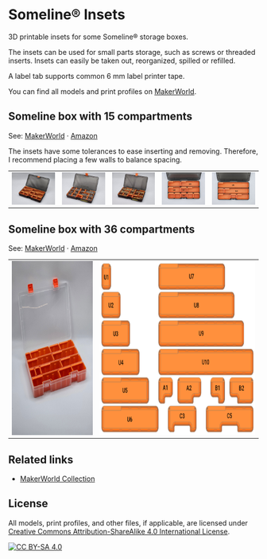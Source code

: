 # Someline® Insets

3D printable insets for some Someline® storage boxes.

The insets can be used for small parts storage, such as screws or threaded inserts. Insets can easily be taken out, reorganized, spilled or refilled.

A label tab supports common 6 mm label printer tape.

You can find all models and print profiles on [MakerWorld](https://makerworld.com/en/collections/6267464).

## Someline box with 15 compartments

See: [MakerWorld](https://makerworld.com/en/models/706279) &middot; [Amazon](https://www.amazon.de/dp/B08GBPQJBG)

The insets have some tolerances to ease inserting and removing. Therefore, I recommend placing a few walls to balance spacing.

<table cellpadding="0">
  <tr>
    <td>
      <a href="docs/someline-15-empty.jpeg">
        <img src="docs/someline-15-empty.jpeg" />
      </a>
    </td>
    <td>
      <a href="docs/someline-15-example-1.jpeg">
        <img src="docs/someline-15-example-1.jpeg" />
      </a>
    </td>
    <td>
      <a href="docs/someline-15-example-2.jpeg">
        <img src="docs/someline-15-example-2.jpeg" />
      </a>
    </td>
    <td>
      <a href="docs/someline-15-u.jpeg">
        <img src="docs/someline-15-u.jpeg"/>
      </a>
    </td>
    <td>
      <a href="docs/someline-15-u-2.jpeg">
        <img src="docs/someline-15-u-2.jpeg"/>
      </a>
    </td>
  </tr>
</table>

## Someline box with 36 compartments

See: [MakerWorld](https://makerworld.com/en/models/1383525) &middot; [Amazon](https://www.amazon.de/dp/B07R8SM128)

<center>
  <table cellpadding="0">
    <tr>
      <td>
        <a href="docs/someline-36.jpeg">
          <img src="docs/someline-36.jpeg" height="350" />
        </a>
      </td>
      <td>
        <a href="docs/someline-36-u.png">
          <img src="docs/someline-36-u.png" height="350" />
        </a>
      </td>
    </tr>
  </table>
</center>

## Related links

* [MakerWorld Collection](https://makerworld.com/en/collections/6267464)

## License

All models, print profiles, and other files, if applicable, are licensed under [Creative Commons Attribution-ShareAlike 4.0 International License](http://creativecommons.org/licenses/by-sa/4.0/).

[![CC BY-SA 4.0](https://upload.wikimedia.org/wikipedia/commons/e/e5/CC_BY-SA_icon.svg)](http://creativecommons.org/licenses/by-sa/4.0/)
